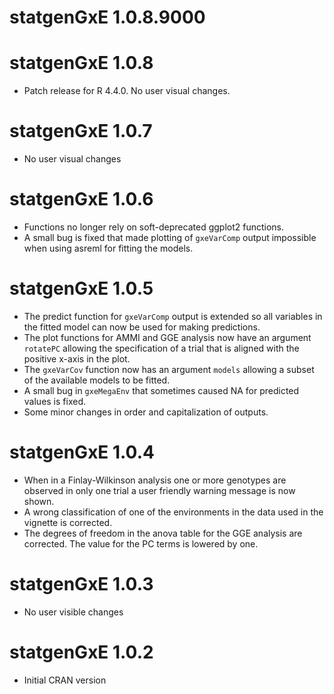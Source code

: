 # statgenGxE 1.0.8.9000

# statgenGxE 1.0.8

* Patch release for R 4.4.0. No user visual changes.

# statgenGxE 1.0.7

* No user visual changes

# statgenGxE 1.0.6

* Functions no longer rely on soft-deprecated ggplot2 functions.
* A small bug is fixed that made plotting of `gxeVarComp` output impossible when using asreml for fitting the models.

# statgenGxE 1.0.5

* The predict function for `gxeVarComp` output is extended so all variables in the fitted model can now be used for making predictions.
* The plot functions for AMMI and GGE analysis now have an argument `rotatePC` allowing the specification of a trial that is aligned with the positive x-axis in the plot.
* The `gxeVarCov` function now has an argument `models` allowing a subset of the available models to be fitted.
* A small bug in `gxeMegaEnv` that sometimes caused NA for predicted values is fixed.
* Some minor changes in order and capitalization of outputs.

# statgenGxE 1.0.4

* When in a Finlay-Wilkinson analysis one or more genotypes are observed in only one trial a user friendly warning message is now shown.
* A wrong classification of one of the environments in the data used in the vignette is corrected.
* The degrees of freedom in the anova table for the GGE analysis are corrected. The value for the PC terms is lowered by one.

# statgenGxE 1.0.3

* No user visible changes

# statgenGxE 1.0.2

* Initial CRAN version
